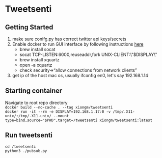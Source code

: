 # Tweetsenti

## Getting Started
1. make sure conifg.py has correct twitter api keys/secrets
2. Enable docker to run GUI interface by following instructions [here](https://cntnr.io/running-guis-with-docker-on-mac-os-x-a14df6a76efc)
   * brew install socat 
   * socat TCP-LISTEN:6000,reuseaddr,fork UNIX-CLIENT:\\"$DISPLAY\\"
   * brew install xquartz
   * open -a xquartz
   * check security->“allow connections from network clients”
3. get ip of the host mac os, usually ifconfig en0, let's say 192.168.1.14


## Starting container
Navigate to root repo directory  
`docker build --no-cache . --tag xiongm/tweetsenti`  
`docker run -it --rm -e DISPLAY=192.168.1.17:0 -v /tmp/.X11-unix/:/tmp/.X11-unix/ --mount type=bind,source="$PWD",target=/tweetsenti xiongm/tweetsenti:latest`


## Run tweetsenti
`cd /tweetsenti`  
`python3 ./pubsub.py`
